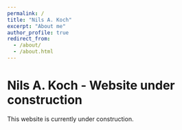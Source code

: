 ```yaml
---
permalink: /
title: "Nils A. Koch"
excerpt: "About me"
author_profile: true
redirect_from: 
  - /about/
  - /about.html
---
```


# Nils A. Koch - Website under construction

This website is currently under construction.




